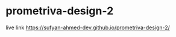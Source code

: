 # prometriva-design-2

live link 
          https://sufyan-ahmed-dev.github.io/prometriva-design-2/
